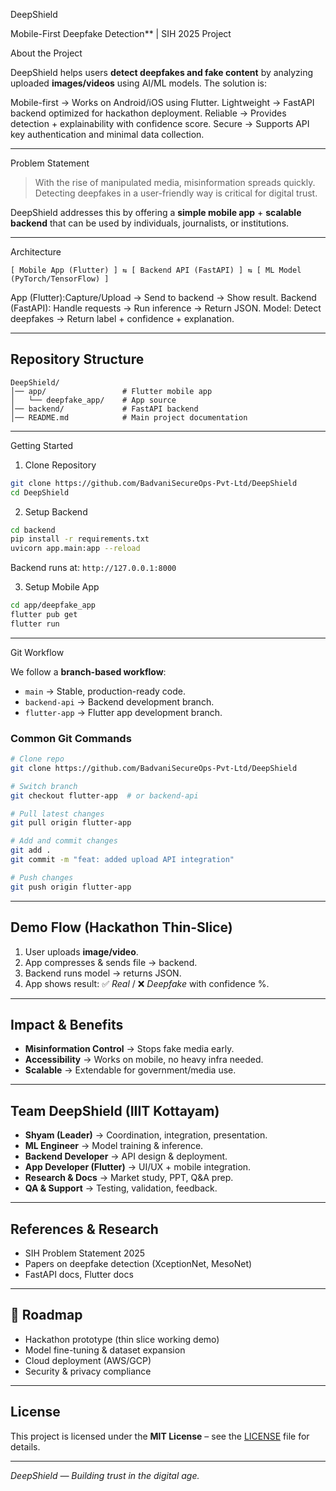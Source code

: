 DeepShield

Mobile-First Deepfake Detection** | SIH 2025 Project

About the Project

DeepShield helps users **detect deepfakes and fake content** by analyzing uploaded **images/videos** using AI/ML models.
The solution is:

Mobile-first → Works on Android/iOS using Flutter.
Lightweight → FastAPI backend optimized for hackathon deployment.
Reliable → Provides detection + explainability with confidence score.
Secure → Supports API key authentication and minimal data collection.

*********************************

Problem Statement

> With the rise of manipulated media, misinformation spreads quickly. Detecting deepfakes in a user-friendly way is critical for digital trust.

DeepShield addresses this by offering a **simple mobile app** + **scalable backend** that can be used by individuals, journalists, or institutions.

*********************************

Architecture

```
[ Mobile App (Flutter) ] ⇆ [ Backend API (FastAPI) ] ⇆ [ ML Model (PyTorch/TensorFlow) ]
```

App (Flutter):Capture/Upload → Send to backend → Show result.
Backend (FastAPI): Handle requests → Run inference → Return JSON.
Model: Detect deepfakes → Return label + confidence + explanation.

---

## Repository Structure

```
DeepShield/
│── app/                 # Flutter mobile app
│   └── deepfake_app/    # App source
│── backend/             # FastAPI backend
│── README.md            # Main project documentation
```

---

Getting Started

 1. Clone Repository

```bash
git clone https://github.com/BadvaniSecureOps-Pvt-Ltd/DeepShield
cd DeepShield
```

2. Setup Backend

```bash
cd backend
pip install -r requirements.txt
uvicorn app.main:app --reload
```

Backend runs at:
`http://127.0.0.1:8000`

 3. Setup Mobile App

```bash
cd app/deepfake_app
flutter pub get
flutter run
```

---

Git Workflow

We follow a **branch-based workflow**:

* `main` → Stable, production-ready code.
* `backend-api` → Backend development branch.
* `flutter-app` → Flutter app development branch.

### Common Git Commands

```bash
# Clone repo
git clone https://github.com/BadvaniSecureOps-Pvt-Ltd/DeepShield

# Switch branch
git checkout flutter-app  # or backend-api

# Pull latest changes
git pull origin flutter-app

# Add and commit changes
git add .
git commit -m "feat: added upload API integration"

# Push changes
git push origin flutter-app
```

---

##  Demo Flow (Hackathon Thin-Slice)

1. User uploads **image/video**.
2. App compresses & sends file → backend.
3. Backend runs model → returns JSON.
4. App shows result: ✅ *Real* / ❌ *Deepfake* with confidence %.

---

##  Impact & Benefits

* **Misinformation Control** → Stops fake media early.
* **Accessibility** → Works on mobile, no heavy infra needed.
* **Scalable** → Extendable for government/media use.

---

##  Team DeepShield (IIIT Kottayam)

* **Shyam (Leader)** → Coordination, integration, presentation.
* **ML Engineer** → Model training & inference.
* **Backend Developer** → API design & deployment.
* **App Developer (Flutter)** → UI/UX + mobile integration.
* **Research & Docs** → Market study, PPT, Q\&A prep.
* **QA & Support** → Testing, validation, feedback.

---

## References & Research

* SIH Problem Statement 2025
* Papers on deepfake detection (XceptionNet, MesoNet)
* FastAPI docs, Flutter docs

---

## 📌 Roadmap

* Hackathon prototype (thin slice working demo)
* Model fine-tuning & dataset expansion
* Cloud deployment (AWS/GCP)
* Security & privacy compliance

---

##  License

This project is licensed under the **MIT License** – see the [LICENSE](LICENSE) file for details.

---

 *DeepShield — Building trust in the digital age.*
